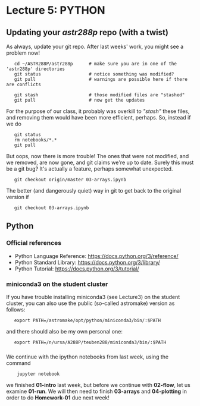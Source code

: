 Lecture 5:  PYTHON
==================


## Updating your *astr288p* repo (with a twist)

As always, update your git repo. After last weeks' work, you might see a problem now!
```
   cd ~/ASTR288P/astr288p      # make sure you are in one of the 'astr288p' directories
   git status                  # notice something was modified?
   git pull                    # warnings are possible here if there are conflicts
   
   git stash                   # those modified files are "stashed"
   git pull                    # now get the updates
```
For the purpose of our class, it probably was overkill  to *"stash"* these files,
and removing them would have been more efficient, perhaps. So, instead if we do
```
   git status
   rm notebooks/*.*
   git pull
```
But oops, now there is more trouble!  The ones that were not modified, and we removed, are now gone,
and git claims we're up to date. Surely this must be a git bug? It's actually a feature, perhaps
somewhat unexpected.

```
   git checkout origin/master 03-arrays.ipynb
```
The better (and dangerously quiet) way in git to get back to the original version if
```
   git checkout 03-arrays.ipynb
```
## Python

### Official references

* Python Language Reference: https://docs.python.org/3/reference/
* Python Standard Library: https://docs.python.org/3/library/
* Python Tutorial: https://docs.python.org/3/tutorial/

### miniconda3 on the student cluster

If you have trouble installing miniconda3 (see Lecture3) on the student cluster, you can also use
the public (so-called astromake) version as follows:
```
   export PATH=/astromake/opt/python/miniconda3/bin/:$PATH
```
and there should also be my own personal one:
```
   export PATH=/n/ursa/A288P/teuben288/miniconda3/bin/:$PATH
```



### 

We continue with the ipython notebooks from last week, using the command

```
	jupyter notebook
```	

we finished **01-intro** last week, but before we continue with **02-flow**, let us examine **01-run**.
We will then need to finish **03-arrays** and **04-plotting** in order to do **Homework-01** due next week!

